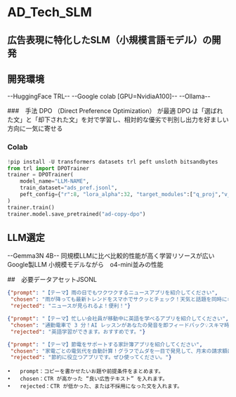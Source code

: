 # AD_Tech_SLM


## 広告表現に特化したSLM（小規模言語モデル）の開発

## 開発環境
--HuggingFace TRL--
--Google colab [GPU=NvidiaA100]--
--Ollama--

###　手法
DPO （Direct Preference Optimization） が最適
DPO は「選ばれた文」と「却下された文」を対で学習し、相対的な優劣で判別し出力を好ましい方向に一気に寄せる

### Colab 
```python
!pip install -U transformers datasets trl peft unsloth bitsandbytes
from trl import DPOTrainer
trainer = DPOTrainer(
    model_name="LLM-NAME",
    train_dataset="ads_pref.jsonl",
    peft_config={"r":8, "lora_alpha":32, "target_modules":["q_proj","v_proj"]},
)
trainer.train()
trainer.model.save_pretrained("ad-copy-dpo")
```
## LLM選定
--Gemma3N 4B--
同規模LLMに比べ比較的性能が高く学習リソースが広いGoogle製LLM 小規模モデルながら　o4-mini並みの性能

##　必要データアセットJSONL
```json
{"prompt": "【テーマ】雨の日でもワクワクするニュースアプリを紹介してください", 
 "chosen": "雨が降っても最新トレンドをスマホでサクッとチェック！天気と話題を同時にキャッチして、移動中も退屈知らず♪", 
 "rejected": "ニュースが見られるよ！便利！"}

{"prompt": "【テーマ】忙しい会社員が移動中に英語を学べるアプリを紹介してください", 
 "chosen": "通勤電車で 3 分！AI レッスンがあなたの発音を即フィードバック💡スキマ時間で着実にスキルアップ！", 
 "rejected": "英語学習ができます。おすすめです。"}

{"prompt": "【テーマ】節電をサポートする家計簿アプリを紹介してください", 
 "chosen": "家電ごとの電気代を自動計算！グラフでムダを一目で発見して、月末の請求額にもうドキドキしません✨", 
 "rejected": "節約に役立つアプリです。ぜひ使ってください。"}
```
	•	prompt：コピーを書かせたいお題や前提条件をまとめます。
	•	chosen：CTR が高かった “良い広告テキスト” を入れます。
	•	rejected：CTR が低かった、または不採用になった文を入れます。
